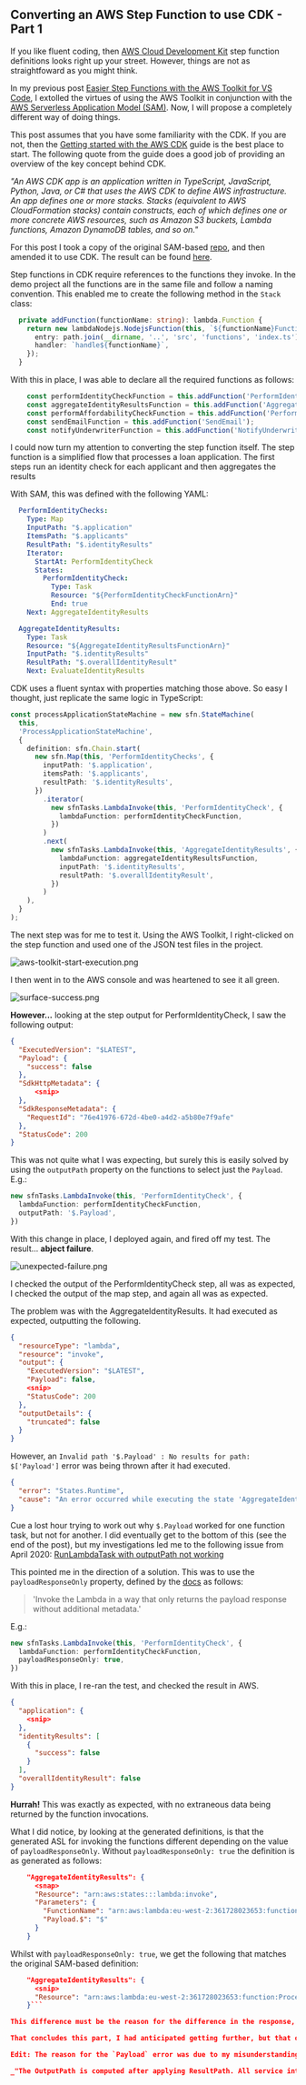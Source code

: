 ## Converting an AWS Step Function to use CDK - Part 1

If you like fluent coding, then [AWS Cloud Development Kit](https://aws.amazon.com/cdk/) step function definitions looks right up your street. However, things are not as straightfoward as you might think.

In my previous post [Easier Step Functions with the AWS Toolkit for VS Code](https://www.10printiamcool.com/easier-step-functions-with-the-aws-toolkit-for-vs-code), I extolled the virtues of using the AWS Toolkit in conjunction with the [AWS Serverless Application Model (SAM)](https://aws.amazon.com/serverless/sam/). Now, I will propose a completely different way of doing things.

This post assumes that you have some familiarity with the CDK. If you are not, then the [Getting started with the AWS CDK](https://docs.aws.amazon.com/cdk/latest/guide/getting_started.html) guide is the best place to start. The following quote from the guide does a good job of providing an overview of the key concept behind CDK.

_"An AWS CDK app is an application written in TypeScript, JavaScript, Python, Java, or C# that uses the AWS CDK to define AWS infrastructure. An app defines one or more stacks. Stacks (equivalent to AWS CloudFormation stacks) contain constructs, each of which defines one or more concrete AWS resources, such as Amazon S3 buckets, Lambda functions, Amazon DynamoDB tables, and so on."_

For this post I took a copy of the original SAM-based [repo](https://github.com/andybalham/blog-source-code/tree/master/step-functions-aws-toolkit), and then amended it to use CDK. The result can be found  [here](https://github.com/andybalham/blog-source-code/tree/master/step-functions-cdk). 

Step functions in CDK require references to the functions they invoke. In the demo project all the functions are in the same file and follow a naming convention. This enabled me to create the following method in the `Stack` class:

```TypeScript
  private addFunction(functionName: string): lambda.Function {
    return new lambdaNodejs.NodejsFunction(this, `${functionName}Function`, {
      entry: path.join(__dirname, '..', 'src', 'functions', 'index.ts'),
      handler: `handle${functionName}`,
    });
  }
```
With this in place, I was able to declare all the required functions as follows:

```TypeScript
    const performIdentityCheckFunction = this.addFunction('PerformIdentityCheck');
    const aggregateIdentityResultsFunction = this.addFunction('AggregateIdentityResults');
    const performAffordabilityCheckFunction = this.addFunction('PerformAffordabilityCheck');
    const sendEmailFunction = this.addFunction('SendEmail');
    const notifyUnderwriterFunction = this.addFunction('NotifyUnderwriter');
```
I could now turn my attention to converting the step function itself. The step function is a simplified flow that processes a loan application. The first steps run an identity check for each applicant and then aggregates the results

With SAM, this was defined with the following YAML:

```YAML
  PerformIdentityChecks:
    Type: Map
    InputPath: "$.application"
    ItemsPath: "$.applicants"
    ResultPath: "$.identityResults"
    Iterator:
      StartAt: PerformIdentityCheck
      States:
        PerformIdentityCheck:
          Type: Task
          Resource: "${PerformIdentityCheckFunctionArn}"
          End: true
    Next: AggregateIdentityResults

  AggregateIdentityResults:
    Type: Task
    Resource: "${AggregateIdentityResultsFunctionArn}"
    InputPath: "$.identityResults"
    ResultPath: "$.overallIdentityResult"
    Next: EvaluateIdentityResults
```
CDK uses a fluent syntax with properties matching those above. So easy I thought, just replicate the same logic in TypeScript:

```TypeScript
const processApplicationStateMachine = new sfn.StateMachine(
  this,
  'ProcessApplicationStateMachine',
  {
    definition: sfn.Chain.start(
      new sfn.Map(this, 'PerformIdentityChecks', {
        inputPath: '$.application',
        itemsPath: '$.applicants',
        resultPath: '$.identityResults',
      })
        .iterator(
          new sfnTasks.LambdaInvoke(this, 'PerformIdentityCheck', {
            lambdaFunction: performIdentityCheckFunction,
          })
        )
        .next(
          new sfnTasks.LambdaInvoke(this, 'AggregateIdentityResults', {
            lambdaFunction: aggregateIdentityResultsFunction,
            inputPath: '$.identityResults',
            resultPath: '$.overallIdentityResult',
          })
        )
    ),
  }
);
```
The next step was for me to test it. Using the AWS Toolkit, I right-clicked on the step function and used one of the JSON test files in the project.

![aws-toolkit-start-execution.png](https://cdn.hashnode.com/res/hashnode/image/upload/v1618509121534/CeFP_bjlD.png)

I then went in to the AWS console and was heartened to see it all green.

![surface-success.png](https://cdn.hashnode.com/res/hashnode/image/upload/v1618509506727/54o5nY3tz.png)

__However...__ looking at the step output for PerformIdentityCheck, I saw the following output:

```JSON
{
  "ExecutedVersion": "$LATEST",
  "Payload": {
    "success": false
  },
  "SdkHttpMetadata": {
      <snip>
  },
  "SdkResponseMetadata": {
    "RequestId": "76e41976-672d-4be0-a4d2-a5b80e7f9afe"
  },
  "StatusCode": 200
}
```
This was not quite what I was expecting, but surely this is easily solved by using the `outputPath` property on the functions to select just the `Payload`. E.g.:

```TypeScript
new sfnTasks.LambdaInvoke(this, 'PerformIdentityCheck', {
  lambdaFunction: performIdentityCheckFunction,
  outputPath: '$.Payload',
})
```
With this change in place, I deployed again, and fired off my test. The result... __abject failure__.

![unexpected-failure.png](https://cdn.hashnode.com/res/hashnode/image/upload/v1618510384828/UaIm_L3wFR.png)

I checked the output of the PerformIdentityCheck step, all was as expected, I checked the output of the map step, and again all was as expected. 

The problem was with the AggregateIdentityResults. It had executed as expected, outputting the following.

```JSON
{
  "resourceType": "lambda",
  "resource": "invoke",
  "output": {
    "ExecutedVersion": "$LATEST",
    "Payload": false,
    <snip>
    "StatusCode": 200
  },
  "outputDetails": {
    "truncated": false
  }
}
```
However, an `Invalid path '$.Payload' : No results for path: $['Payload']` error was being thrown after it had executed.

```JSON
{
  "error": "States.Runtime",
  "cause": "An error occurred while executing the state 'AggregateIdentityResults' (entered at the event id #13). Invalid path '$.Payload' : No results for path: $['Payload']"
}
```
Cue a lost hour trying to work out why `$.Payload` worked for one function task, but not for another. I did eventually get to the bottom of this (see the end of the post), but my investigations led me to the following issue from April 2020: [RunLambdaTask with outputPath not working](https://github.com/aws/aws-cdk/issues/7709) 

This pointed me in the direction of a solution. This was to use the `payloadResponseOnly` property, defined by the [docs](https://docs.aws.amazon.com/cdk/api/latest/docs/@aws-cdk_aws-stepfunctions-tasks.LambdaInvokeProps.html) as follows:
> 'Invoke the Lambda in a way that only returns the payload response without additional metadata.'

E.g.:

```TypeScript
new sfnTasks.LambdaInvoke(this, 'PerformIdentityCheck', {
  lambdaFunction: performIdentityCheckFunction,
  payloadResponseOnly: true,
})
```
With this in place, I re-ran the test, and checked the result in AWS.

```JSON
{
  "application": {
    <snip>
  },
  "identityResults": [
    {
      "success": false
    }
  ],
  "overallIdentityResult": false
}
```
**Hurrah!** This was exactly as expected, with no extraneous data being returned by the function invocations. 

What I did notice, by looking at the generated definitions, is that the generated ASL for invoking the functions different depending on the value of `payloadResponseOnly`. Without `payloadResponseOnly: true` the definition is as generated as follows:

```JSON
    "AggregateIdentityResults": {
      <snap>
      "Resource": "arn:aws:states:::lambda:invoke",
      "Parameters": {
        "FunctionName": "arn:aws:lambda:eu-west-2:361728023653:function:ProcessApplicationStack-AggregateIdentityResultsFu-B7MG7QWC1VLN",
        "Payload.$": "$"
      }
    }
```
Whilst with `payloadResponseOnly: true`, we get the following that matches the original SAM-based definition:

```JSON
    "AggregateIdentityResults": {
      <snip>
      "Resource": "arn:aws:lambda:eu-west-2:361728023653:function:ProcessApplicationStack-AggregateIdentityResultsFu-B7MG7QWC1VLN"
    }```

This difference must be the reason for the difference in the response, but why that should be I don't know. However, I can now get the results I want, so I shall move on.

That concludes this part, I had anticipated getting further, but that outcome is pretty standard for software development. In part 2 I will continue converting the step function to CDK and record the challenges I encounter on the way.

Edit: The reason for the `Payload` error was due to my misunderstanding of how the paths are processed. The key bit I was missing is below:

_"The OutputPath is computed after applying ResultPath. All service integrations return metadata as part of their response. When using ResultPath, it's not possible to merge a subset of the task output to the input."_